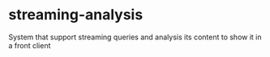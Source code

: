 # streaming-analysis
System that support streaming queries and analysis its content to show it in a front client
